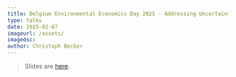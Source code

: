 ```yaml
---
title: Belgium Environmental Economics Day 2025 - Addressing Uncertainties in Plastic Flows
type: talks
date: 2025-02-07
imageurl: /assets/
imagedsc:    
author: Christoph Becker
---
```



> Slides are [here](/assets/talks/talks_BEED25.pdf).


